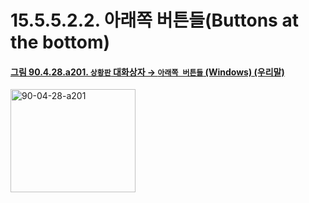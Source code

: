 # 15.5.5.2.2. 아래쪽 버튼들(Buttons at the bottom)

<a id="90-04-28-a201"></a>

#### [그림 90.4.28.a201. `상황판` 대화상자 → `아래쪽 버튼들` (Windows) (우리말)](./90-04-0028-dashboard.md#90-04-28-a201)
<img width="200" height="165" alt="90-04-28-a201" src="https://github.com/user-attachments/assets/15b4b24e-ff91-4bba-b8d1-7e5586ea74d4" />